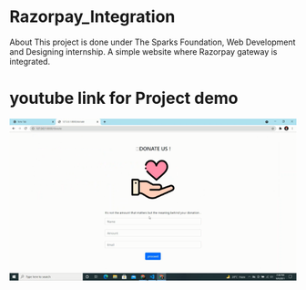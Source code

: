 # Razorpay_Integration
About This project is done under The Sparks Foundation, Web Development and Designing internship. A simple website where Razorpay gateway is integrated. 

# youtube link for Project demo
[![Everything Is AWESOME](https://github.com/shantanu1905/Razorpay_Integration/blob/main/Screenshot%20(164).png)](https://youtu.be/wqBfp0D3W54 "Everything Is AWESOME")
